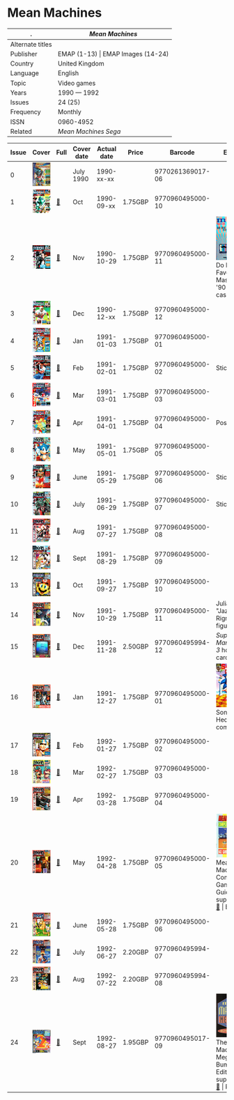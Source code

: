 # Mean Machines

. | _Mean Machines_
--- | ---
Alternate titles | 
Publisher | EMAP (1-13) &vert; EMAP Images (14-24)
Country | United Kingdom
Language | English
Topic | Video games
Years | 1990 &mdash; 1992
Issues | 24 (25)
Frequency | Monthly
ISSN | 0960-4952
Related | _Mean Machines Sega_

Issue | Cover | Full | Cover date | Actual date | Price | Barcode | Extras
----- | ----- | ---- | ---------- | ----------- | ----- | ------- | ------
0|![0](mean/00.png)||July 1990|1990-xx-xx||9770261369017-06|
1|![1](mean/01.png)|[🔗][1]|Oct|1990-09-xx|1.75GBP|9770960495000-10|
2|![2](mean/02.png)|[🔗][2]|Nov|1990-10-29|1.75GBP|9770960495000-11|![20](mean/02e.png) Do Me a Favour... Master Mix '90 audio cassette
3|![3](mean/03.png)|[🔗][3]|Dec|1990-12-xx|1.75GBP|9770960495000-12|
4|![4](mean/04.png)|[🔗][4]|Jan|1991-01-03|1.75GBP|9770960495000-01|
5|![5](mean/05.png)|[🔗][5]|Feb|1991-02-01|1.75GBP|9770960495000-02|Stickers
6|![6](mean/06.png)|[🔗][6]|Mar|1991-03-01|1.75GBP|9770960495000-03|
7|![7](mean/07.png)|[🔗][7]|Apr|1991-04-01|1.75GBP|9770960495000-04|Poster
8|![8](mean/08.png)|[🔗][8]|May|1991-05-01|1.75GBP|9770960495000-05|
9|![9](mean/09.png)|[🔗][9]|June|1991-05-29|1.75GBP|9770960495000-06|Stickers
10|![10](mean/10.png)|[🔗][10]|July|1991-06-29|1.75GBP|9770960495000-07|Stickers
11|![11](mean/11.png)|[🔗][11]|Aug|1991-07-27|1.75GBP|9770960495000-08|
12|![12](mean/12.png)|[🔗][12]|Sept|1991-08-29|1.75GBP|9770960495000-09|
13|![13](mean/13.png)|[🔗][13]|Oct|1991-09-27|1.75GBP|9770960495000-10|
14|![14](mean/14.png)|[🔗][14]|Nov|1991-10-29|1.75GBP|9770960495000-11|Julian "Jazza" Rignall figure
15|![15](mean/15.png)|[🔗][15]|Dec|1991-11-28|2.50GBP|9770960495994-12|_Super Mario Bros. 3_ hologram card
16|![16](mean/16.png)|[🔗][16]|Jan|1991-12-27|1.75GBP|9770960495000-01|![16](mean/16e.png) Sonic the Hedgehog comic
17|![17](mean/17.png)|[🔗][17]|Feb|1992-01-27|1.75GBP|9770960495000-02|
18|![18](mean/18.png)|[🔗][18]|Mar|1992-02-27|1.75GBP|9770960495000-03|
19|![19](mean/19.png)|[🔗][19]|Apr|1992-03-28|1.75GBP|9770960495000-04|
20|![20](mean/20.png)|[🔗][20]|May|1992-04-28|1.75GBP|9770960495000-05|![20](mean/20e.png) Mean Machines Complete Games Guide supplement [🔗][20e] &vert; Badge
21|![21](mean/21.png)|[🔗][21]|June|1992-05-28|1.75GBP|9770960495000-06|
22|![22](mean/22.png)|[🔗][22]|July|1992-06-27|2.20GBP|9770960495994-07|
23|![23](mean/23.png)|[🔗][23]|Aug|1992-07-22|2.20GBP|9770960495994-08|
24|![24](mean/24.png)|[🔗][24]|Sept|1992-08-27|1.95GBP|9770960495017-09|![24](mean/24e.png) The Mean Machines Megamart Bumper Edition supplement [🔗][24e] &vert; Poster

[1]: https://archive.org/details/Mean_Machines_Issue_01_1990-10_EMAP_Images_GB
[2]: https://archive.org/details/Mean_Machines_Issue_02_1990-11_EMAP_Images_GB
[3]: https://archive.org/details/Mean_Machines_Issue_03_1990-12_EMAP_Images_GB
[4]: https://archive.org/details/Mean_Machines_Issue_04_1991-01_EMAP_Images_GB
[5]: https://archive.org/details/Mean_Machines_Issue_05_1991-02_EMAP_Images_GB
[6]: https://archive.org/details/Mean_Machines_Issue_06_1991-03_EMAP_Images_GB
[7]: https://archive.org/details/Mean_Machines_Issue_07_1991-04_EMAP_Images_GB
[8]: https://archive.org/details/Mean_Machines_Issue_08_1991-05_EMAP_Images_GB
[9]: https://archive.org/details/Mean_Machines_Issue_09_1991-06_EMAP_Images_GB
[10]: https://archive.org/details/Mean_Machines_Issue_10_1991-07_EMAP_Images_GB
[11]: https://archive.org/details/Mean_Machines_Issue_11_1991-08_EMAP_Images_GB
[12]: https://archive.org/details/Mean_Machines_Issue_12_1991-09_EMAP_Images_GB
[13]: https://archive.org/details/Mean_Machines_Issue_13_1991-10_EMAP_Images_GB
[14]: https://archive.org/details/Mean_Machines_Issue_14_1991-11_EMAP_Images_GB
[15]: https://archive.org/details/Mean_Machines_Issue_15_1991-12_EMAP_Images_GB
[16]: https://archive.org/details/Mean_Machines_Issue_16_1992-01_EMAP_Images_GB
[17]: https://archive.org/details/Mean_Machines_Issue_17_1992-02_EMAP_Images_GB
[18]: https://archive.org/details/Mean_Machines_Issue_18_1992-03_EMAP_Images_GB
[19]: https://archive.org/details/Mean_Machines_Issue_19_1992-04_EMAP_Images_GB
[20]: https://archive.org/details/Mean_Machines_Issue_20_1992-05_EMAP_Images_GB
[21]: https://archive.org/details/Mean_Machines_Issue_21_1992-06_EMAP_Images_GB
[22]: https://archive.org/details/Mean_Machines_Issue_22_1992-07_EMAP_Images_GB
[23]: https://archive.org/details/Mean_Machines_Issue_23_1992-08_EMAP_Images_GB
[24]: https://archive.org/details/Mean_Machines_Issue_24_1992-09_EMAP_Images_GB

[20e]: https://archive.org/details/Mean_Machines_Complete_Games_Guide_1992-05_EMAP_Images_GB_suppliment_issue_20
[24e]: https://archive.org/details/mean-machines-magazine-Megamart
